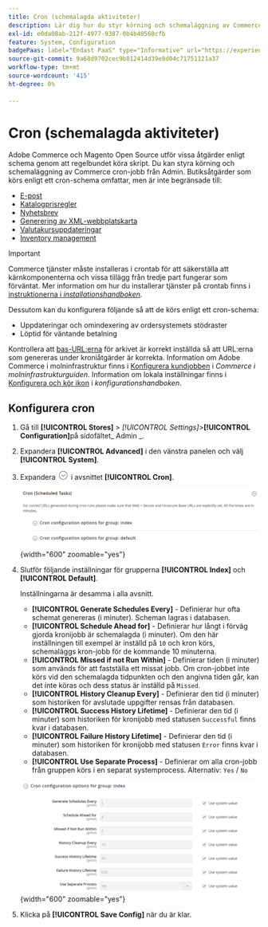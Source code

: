 ```yaml
---
title: Cron (schemalagda aktiviteter)
description: Lär dig hur du styr körning och schemaläggning av Commerce cron-jobb i Admin.
exl-id: e0da08ab-212f-4977-9387-0b4b40560cfb
feature: System, Configuration
badgePaas: label="Endast PaaS" type="Informative" url="https://experienceleague.adobe.com/sv/docs/commerce/user-guides/product-solutions" tooltip="Gäller endast Adobe Commerce i molnprojekt (Adobe-hanterad PaaS-infrastruktur) och lokala projekt."
source-git-commit: 9a68d9702cec9b812414d39e8d04c71751121a37
workflow-type: tm+mt
source-wordcount: '415'
ht-degree: 0%

---
```


# Cron (schemalagda aktiviteter)

Adobe Commerce och Magento Open Source utför vissa åtgärder enligt schema genom att regelbundet köra skript. Du kan styra körning och schemaläggning av Commerce cron-jobb från Admin. Butiksåtgärder som körs enligt ett cron-schema omfattar, men är inte begränsade till:

- [E-post](email-communications.md)
- [Katalogprisregler](../merchandising-promotions/price-rules-catalog.md)
- [Nyhetsbrev](../merchandising-promotions/newsletters.md)
- [Generering av XML-webbplatskarta](../merchandising-promotions/sitemap-xml.md)
- [Valutakursuppdateringar](../stores-purchase/currency-update.md)
- [Inventory management](../inventory-management/introduction.md)

>[!IMPORTANT]
>
>Commerce tjänster måste installeras i crontab för att säkerställa att kärnkomponenterna och vissa tillägg från tredje part fungerar som förväntat. Mer information om hur du installerar tjänster på crontab finns i [instruktionerna i _installationshandboken_](https://experienceleague.adobe.com/docs/commerce-operations/installation-guide/next-steps/configuration.html?lang=sv-SE).

Dessutom kan du konfigurera följande så att de körs enligt ett cron-schema:

- Uppdateringar och omindexering av ordersystemets stödraster
- Löptid för väntande betalning

Kontrollera att [bas-URL:erna](../stores-purchase/store-urls.md) för arkivet är korrekt inställda så att URL:erna som genereras under kroniåtgärder är korrekta. Information om Adobe Commerce i molninfrastruktur finns i [Konfigurera kundjobben](https://experienceleague.adobe.com/docs/commerce-cloud-service/user-guide/configure/app/properties/crons-property.html?lang=sv-SE) i _Commerce i molninfrastrukturguiden_. Information om lokala inställningar finns i [Konfigurera och kör ikon](https://experienceleague.adobe.com/docs/commerce-operations/configuration-guide/cli/configure-cron-jobs.html?lang=sv-SE) i _konfigurationshandboken_.

## Konfigurera cron

1. Gå till **[!UICONTROL Stores]** > _[!UICONTROL Settings]_>**[!UICONTROL Configuration]**&#x200B;på sidofältet_ Admin _.

1. Expandera **[!UICONTROL Advanced]** i den vänstra panelen och välj **[!UICONTROL System]**.

1. Expandera ![Expansionsväljaren](../assets/icon-display-expand.png) i avsnittet **[!UICONTROL Cron]**.

   ![Avancerad konfiguration - viktiga uppgifter](../configuration-reference/advanced/assets/system-cron.png){width="600" zoomable="yes"}

1. Slutför följande inställningar för grupperna **[!UICONTROL Index]** och **[!UICONTROL Default]**.

   Inställningarna är desamma i alla avsnitt.

   - **[!UICONTROL Generate Schedules Every]** - Definierar hur ofta schemat genereras (i minuter). Scheman lagras i databasen.
   - **[!UICONTROL Schedule Ahead for]** - Definierar hur långt i förväg gjorda kronijobb är schemalagda (i minuter). Om den här inställningen till exempel är inställd på `10` och kron körs, schemaläggs kron-jobb för de kommande 10 minuterna.
   - **[!UICONTROL Missed if not Run Within]** - Definierar tiden (i minuter) som används för att fastställa ett missat jobb. Om cron-jobbet inte körs vid den schemalagda tidpunkten och den angivna tiden går, kan det inte köras och dess status är inställd på `Missed`.
   - **[!UICONTROL History Cleanup Every]** - Definierar den tid (i minuter) som historiken för avslutade uppgifter rensas från databasen.
   - **[!UICONTROL Success History Lifetime]** - Definierar den tid (i minuter) som historiken för kronijobb med statusen `Successful` finns kvar i databasen.
   - **[!UICONTROL Failure History Lifetime]** - Definierar den tid (i minuter) som historiken för kronijobb med statusen `Error` finns kvar i databasen.
   - **[!UICONTROL Use Separate Process]** - Definierar om alla cron-jobb från gruppen körs i en separat systemprocess. Alternativ: `Yes` / `No`

   ![Avancerad konfiguration - kundgruppsindex](../configuration-reference/advanced/assets/system-cron-group-index.png){width="600" zoomable="yes"}

1. Klicka på **[!UICONTROL Save Config]** när du är klar.
